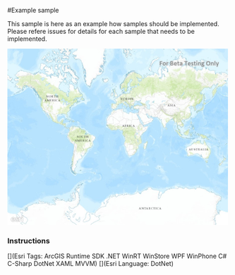 #Example sample

This sample is here as an example how samples should be implemented. Please refere issues for details for each sample that needs to be implemented.

<img src="ExampleSample.jpg" width="500"/>

### Instructions



[](Esri Tags: ArcGIS Runtime SDK .NET WinRT WinStore WPF WinPhone C# C-Sharp DotNet XAML MVVM)
[](Esri Language: DotNet)
